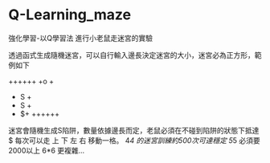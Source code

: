 # Q-Learning_maze

強化學習-以Q學習法 進行小老鼠走迷宮的實驗

透過函式生成隨機迷宮，可以自行輸入邊長決定迷宮的大小，迷宮必為正方形，範例如下

++++++
+o   +
+ S  +
+ S  +
+   $+
++++++
    
迷宮會隨機生成S陷阱，數量依據邊長而定，老鼠必須在不碰到陷阱的狀態下抵達$
每次可以走 上 下 左 右 移動一格。
4*4 的迷宮訓練約500次可達穩定
5*5 必須要2000以上
6*6 更複雜...


